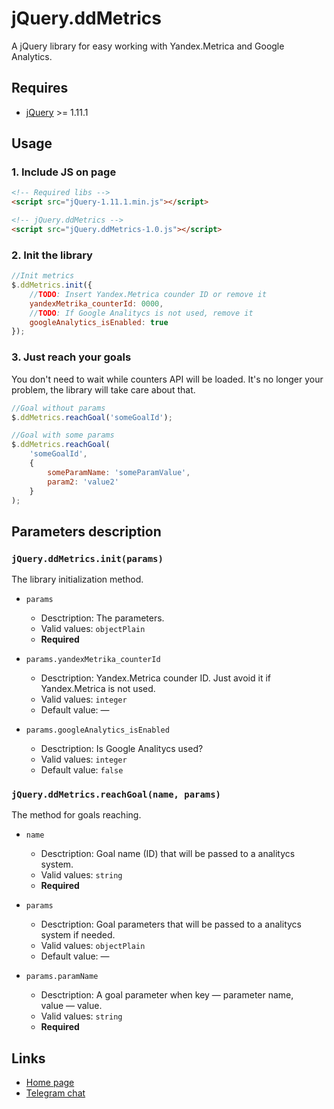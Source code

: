 # jQuery.ddMetrics

A jQuery library for easy working with Yandex.Metrica and Google Analytics.


## Requires
* [jQuery](https://jquery.com/) >= 1.11.1


## Usage


### 1. Include JS on page

```html
<!-- Required libs -->
<script src="jQuery-1.11.1.min.js"></script>

<!-- jQuery.ddMetrics -->
<script src="jQuery.ddMetrics-1.0.js"></script>
```


### 2. Init the library

```js
//Init metrics
$.ddMetrics.init({
	//TODO: Insert Yandex.Metrica counder ID or remove it
	yandexMetrika_counterId: 0000,
	//TODO: If Google Analitycs is not used, remove it
	googleAnalytics_isEnabled: true
});
```


### 3. Just reach your goals

You don't need to wait while counters API will be loaded. It's no longer your problem, the library will take care about that.

```js
//Goal without params
$.ddMetrics.reachGoal('someGoalId');

//Goal with some params
$.ddMetrics.reachGoal(
	'someGoalId',
	{
		someParamName: 'someParamValue',
		param2: 'value2'
	}
);
```


## Parameters description


### `jQuery.ddMetrics.init(params)`

The library initialization method.

* `params`
	* Desctription: The parameters.
	* Valid values: `objectPlain`
	* **Required**
	
* `params.yandexMetrika_counterId`
	* Desctription: Yandex.Metrica counder ID. Just avoid it if Yandex.Metrica is not used.
	* Valid values: `integer`
	* Default value: —
	
* `params.googleAnalytics_isEnabled`
	* Desctription: Is Google Analitycs used?
	* Valid values: `integer`
	* Default value: `false`


### `jQuery.ddMetrics.reachGoal(name, params)`

The method for goals reaching.

* `name`
	* Desctription: Goal name (ID) that will be passed to a analitycs system.
	* Valid values: `string`
	* **Required**
	
* `params`
	* Desctription: Goal parameters that will be passed to a analitycs system if needed.
	* Valid values: `objectPlain`
	* Default value: —
	
* `params.paramName`
	* Desctription: A goal parameter when key — parameter name, value — value.
	* Valid values: `string`
	* **Required**


## Links

* [Home page](https://code.divandesign.biz/jquery/ddmetrics)
* [Telegram chat](https://t.me/dd_code)


<link rel="stylesheet" type="text/css" href="https://DivanDesign.ru/assets/files/ddMarkdown.css" />